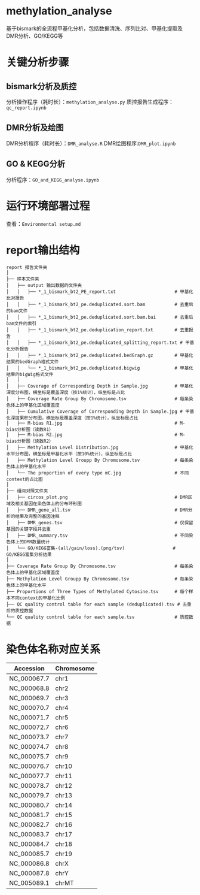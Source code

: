 # methylation_analyse
基于bismark的全流程甲基化分析，包括数据清洗、序列比对、甲基化提取及DMR分析、GO/KEGG等


# 关键分析步骤
## bismark分析及质控
分析操作程序（耗时长）：```methylation_analyse.py```
质控报告生成程序：``qc_report.ipynb``

## DMR分析及绘图
DMR分析程序（耗时长）：```DMR_analyse.R```
DMR绘图程序:```DMR_plot.ipynb```

## GO & KEGG分析
分析程序：```GO_and_KEGG_analyse.ipynb```

# 运行环境部署过程
查看：```Environmental setup.md```

# report输出结构
```
report 报告文件夹
│
├── 样本文件夹
│   ├── output 输出数据的文件夹
│   │   ├── *_1_bismark_bt2_PE_report.txt                      # 甲基化比对报告
│   │   ├── *_1_bismark_bt2_pe.deduplicated.sort.bam           # 去重后的bam文件
│   │   ├── *_1_bismark_bt2_pe.deduplicated.sort.bam.bai       # 去重后bam文件的索引
│   │   ├── *_1_bismark_bt2_pe.deduplication_report.txt        # 去重报告
│   │   ├── *_1_bismark_bt2_pe.deduplicated_splitting_report.txt # 甲基化分析报告
│   │   ├── *_1_bismark_bt2_pe.deduplicated.bedGraph.gz        # 甲基化结果的bedGraph格式文件
│   │   └── *_1_bismark_bt2_pe.deduplicated.bigwig             # 甲基化结果的bigWig格式文件
│   │
│   ├── Coverage of Corresponding Depth in Sample.jpg          # 甲基化深度分布图，横坐标是覆盖深度（按1%统计），纵坐标是占比
│   ├── Coverage Rate Group By Chromosome.tsv                  # 每条染色体上的甲基化区域覆盖度
│   ├── Cumulative Coverage of Corresponding Depth in Sample.jpg # 甲基化深度累积分布图，横坐标是覆盖深度（按1%统计），纵坐标是占比
│   ├── M-bias R1.jpg                                          # M-bias分析图（读数R1）
│   ├── M-bias R2.jpg                                          # M-bias分析图（读数R2）
│   ├── Methylation Level Distribution.jpg                     # 甲基化水平分布图，横坐标是甲基化水平（按10%统计），纵坐标是占比
│   ├── Methylation Level Groupp By Chromosome.tsv             # 每条染色体上的甲基化水平
│   └── The proportion of every type mC.jpg                    # 不同context的占比图
│
├── 组间对照文件夹
│   ├── circos_plot.png                                        # DMR区域及相关基因在染色体上的分布环形图
│   ├── DMR_gene_all.tsv                                       # DMR分析的结果及完整的基因注释
│   ├── DMR_genes.tsv                                          # 仅保留基因的关键字段并去重
│   ├── DMR_summary.tsv                                        # 不同染色体上的DMR数量统计
│   └── GO/KEGG富集-(all/gain/loss).(png/tsv)                  # GO/KEGG富集分析结果
│
├── Coverage Rate Group By Chromosome.tsv                      # 每条染色体上的甲基化区域覆盖度
├── Methylation Level Groupp By Chromosome.tsv                 # 每条染色体上的甲基化水平
├── Proportions of Three Types of Methylated Cytosine.tsv      # 每个样本不同context的甲基化比例
├── QC quality control table for each sample (deduplicated).tsv # 去重后的质控数据
└── QC quality control table for each sample.tsv               # 质控数据
```

# 染色体名称对应关系

| Accession   | Chromosome |
|-------------|------------|
| NC_000067.7 | chr1       |
| NC_000068.8 | chr2       |
| NC_000069.7 | chr3       |
| NC_000070.7 | chr4       |
| NC_000071.7 | chr5       |
| NC_000072.7 | chr6       |
| NC_000073.7 | chr7       |
| NC_000074.7 | chr8       |
| NC_000075.7 | chr9       |
| NC_000076.7 | chr10      |
| NC_000077.7 | chr11      |
| NC_000078.7 | chr12      |
| NC_000079.7 | chr13      |
| NC_000080.7 | chr14      |
| NC_000081.7 | chr15      |
| NC_000082.7 | chr16      |
| NC_000083.7 | chr17      |
| NC_000084.7 | chr18      |
| NC_000085.7 | chr19      |
| NC_000086.8 | chrX       |
| NC_000087.8 | chrY       |
| NC_005089.1 | chrMT      |
